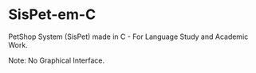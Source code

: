 # SisPet-em-C
PetShop System (SisPet) made in C - For Language Study and Academic Work.

Note: No Graphical Interface.
